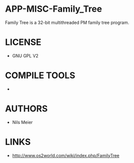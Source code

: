 # APP-MISC-Family_Tree
Family Tree is a 32-bit multithreaded PM family tree program.

LICENSE
===============
* GNU GPL V2

COMPILE TOOLS
===============
* 
 
AUTHORS
===============
* Nils Meier

LINKS
===============
* http://www.os2world.com/wiki/index.php/FamilyTree

